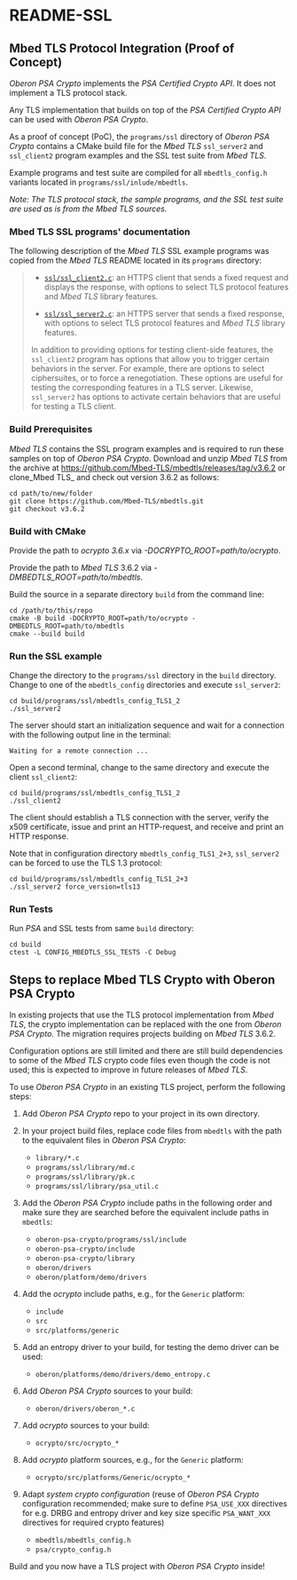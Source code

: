# README-SSL

## Mbed TLS Protocol Integration (Proof of Concept)

_Oberon PSA Crypto_ implements the _PSA Certified Crypto API_.
It does not implement a TLS protocol stack.

Any TLS implementation that builds on top of the _PSA Certified Crypto API_ can
be used with _Oberon PSA Crypto_.

As a proof of concept (PoC), the `programs/ssl` directory of _Oberon PSA Crypto_
contains a CMake build file for the _Mbed TLS_ `ssl_server2` and `ssl_client2`
program examples and the SSL test suite from _Mbed TLS_.

Example programs and test suite are compiled for all `mbedtls_config.h`
variants located in `programs/ssl/inlude/mbedtls`.

*Note: The TLS protocol stack, the sample programs, and the SSL test suite are
used as is from the Mbed TLS sources.*

### Mbed TLS SSL programs' documentation

The following description of the _Mbed TLS_ SSL example programs was copied from
the _Mbed TLS_ README located in its `programs` directory:

>* [`ssl/ssl_client2.c`](ssl/ssl_client2.c): an HTTPS client that sends a fixed
>  request and displays the response, with options to select TLS protocol
>  features and _Mbed TLS_ library features.
>
>* [`ssl/ssl_server2.c`](ssl/ssl_server2.c): an HTTPS server that sends a fixed
>  response, with options to select TLS protocol features and _Mbed TLS_ library
>  features.
>
> In addition to providing options for testing client-side features, the
>`ssl_client2` program has options that allow you to trigger certain behaviors
> in the server. For example, there are options to select ciphersuites, or to
> force a renegotiation. These options are useful for testing the corresponding
> features in a TLS server. Likewise, `ssl_server2` has options to activate
> certain behaviors that are useful for testing a TLS client.

### Build Prerequisites

_Mbed TLS_ contains the SSL program examples and is required to run these samples
on top of _Oberon PSA Crypto_. Download and unzip _Mbed TLS_ from the archive at
<https://github.com/Mbed-TLS/mbedtls/releases/tag/v3.6.2>
or clone_Mbed TLS_ and
check out version 3.6.2 as follows:

    cd path/to/new/folder
    git clone https://github.com/Mbed-TLS/mbedtls.git
    git checkout v3.6.2

### Build with CMake

Provide the path to _ocrypto 3.6.x_ via _-DOCRYPTO_ROOT=path/to/ocrypto_.

Provide the path to _Mbed TLS_ 3.6.2 via _-DMBEDTLS_ROOT=path/to/mbedtls_.

Build the source in a separate directory `build` from the command line:

    cd /path/to/this/repo
    cmake -B build -DOCRYPTO_ROOT=path/to/ocrypto -DMBEDTLS_ROOT=path/to/mbedtls
    cmake --build build

### Run the SSL example

Change the directory to the `programs/ssl` directory in the `build` directory.
Change to one of the `mbedtls_config` directories and execute `ssl_server2`:

    cd build/programs/ssl/mbedtls_config_TLS1_2
    ./ssl_server2

The server should start an initialization sequence and wait for a connection
with the following output line in the terminal:

    Waiting for a remote connection ...

Open a second terminal, change to the same directory and execute the client
`ssl_client2`:

    cd build/programs/ssl/mbedtls_config_TLS1_2
    ./ssl_client2

The client should establish a TLS connection with the server, verify the x509
certificate, issue and print an HTTP-request, and receive and print an HTTP
response.

Note that in configuration directory `mbedtls_config_TLS1_2+3`, `ssl_server2` can
be forced to use the TLS 1.3 protocol:

    cd build/programs/ssl/mbedtls_config_TLS1_2+3
    ./ssl_server2 force_version=tls13

### Run Tests

Run _PSA_ and SSL tests from same `build` directory:

    cd build
    ctest -L CONFIG_MBEDTLS_SSL_TESTS -C Debug

## Steps to replace Mbed TLS Crypto with Oberon PSA Crypto

In existing projects that use the TLS protocol implementation from _Mbed TLS_,
the crypto implementation can be replaced with the one from _Oberon PSA Crypto_.
The migration requires projects building on _Mbed TLS_ 3.6.2.

Configuration options are still limited and there are still build dependencies
to some of the _Mbed TLS_ crypto code files even though the code is not used;
this is expected to improve in future releases of _Mbed TLS_.

To use _Oberon PSA Crypto_ in an existing TLS project, perform the following
steps:

1. Add _Oberon PSA Crypto_ repo to your project in its own directory.
2. In your project build files, replace code files from
   `mbedtls` with the path to the equivalent files in _Oberon PSA Crypto_:
    * `library/*.c`
    * `programs/ssl/library/md.c`
    * `programs/ssl/library/pk.c`
    * `programs/ssl/library/psa_util.c`

3. Add the _Oberon PSA Crypto_ include paths in the following order and make
   sure they are searched before the equivalent include paths in `mbedtls`:
    * `oberon-psa-crypto/programs/ssl/include`
    * `oberon-psa-crypto/include`
    * `oberon-psa-crypto/library`
    * `oberon/drivers`
    * `oberon/platform/demo/drivers`
4. Add the _ocrypto_ include paths, e.g., for the `Generic` platform:
    * `include`
    * `src`
    * `src/platforms/generic`
5. Add an entropy driver to your build, for testing the demo driver can be used:
    * `oberon/platforms/demo/drivers/demo_entropy.c`
6. Add _Oberon PSA Crypto_ sources to your build:
    * `oberon/drivers/oberon_*.c`
7. Add _ocrypto_ sources to your build:
    * `ocrypto/src/ocrypto_*`
8. Add _ocrypto_ platform sources, e.g., for the `Generic` platform:
    * `ocrypto/src/platforms/Generic/ocrypto_*`
9. Adapt _system crypto configuration_ (reuse of _Oberon PSA Crypto_
   configuration recommended; make sure to define `PSA_USE_XXX` directives for
   e.g. DRBG and entropy driver and key size specific `PSA_WANT_XXX` directives
   for required crypto features)
    * `mbedtls/mbedtls_config.h`
    * `psa/crypto_config.h`

Build and you now have a TLS project with _Oberon PSA Crypto_ inside!
